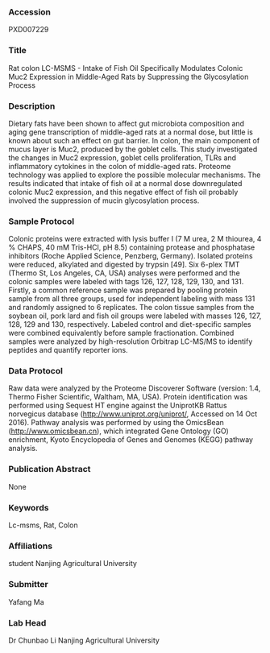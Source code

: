 ### Accession
PXD007229

### Title
Rat colon LC-MSMS -  Intake of Fish Oil Specifically Modulates Colonic Muc2 Expression in Middle-Aged Rats by Suppressing the Glycosylation Process

### Description
Dietary fats have been shown to affect gut microbiota composition and aging gene transcription of middle-aged rats at a normal dose, but little is known about such an effect on gut barrier. In colon, the main component of mucus layer is Muc2, produced by the goblet cells. This study investigated the changes in Muc2 expression, goblet cells proliferation, TLRs and inflammatory cytokines in the colon of middle-aged rats. Proteome technology was applied to explore the possible molecular mechanisms. The results indicated that intake of fish oil at a normal dose downregulated colonic Muc2 expression, and this negative effect of fish oil probably involved the suppression of mucin glycosylation process.

### Sample Protocol
Colonic proteins were extracted with lysis buffer I (7 M urea, 2 M thiourea, 4 % CHAPS, 40 mM Tris-HCl, pH 8.5) containing protease and phosphatase inhibitors (Roche Applied Science, Penzberg, Germany). Isolated proteins were reduced, alkylated and digested by trypsin [49]. Six 6-plex TMT (Thermo St, Los Angeles, CA, USA) analyses were performed and the colonic samples were labeled with tags 126, 127, 128, 129, 130, and 131. Firstly, a common reference sample was prepared by pooling protein sample from all three groups, used for independent labeling with mass 131 and randomly assigned to 6 replicates. The colon tissue samples from the soybean oil, pork lard and fish oil groups were labeled with masses 126, 127, 128, 129 and 130, respectively. Labeled control and diet-specific samples were combined equivalently before sample fractionation. Combined samples were analyzed by high-resolution Orbitrap LC-MS/MS to identify peptides and quantify reporter ions.

### Data Protocol
Raw data were analyzed by the Proteome Discoverer Software (version: 1.4, Thermo Fisher Scientific, Waltham, MA, USA). Protein identification was performed using Sequest HT engine against the UniprotKB Rattus norvegicus database (http://www.uniprot.org/uniprot/, Accessed on 14 Oct 2016). Pathway analysis was performed by using the OmicsBean (http://www.omicsbean.cn), which integrated Gene Ontology (GO) enrichment, Kyoto Encyclopedia of Genes and Genomes (KEGG) pathway analysis.

### Publication Abstract
None

### Keywords
Lc-msms, Rat, Colon

### Affiliations
student
Nanjing Agricultural University

### Submitter
Yafang Ma

### Lab Head
Dr Chunbao Li
Nanjing Agricultural University


